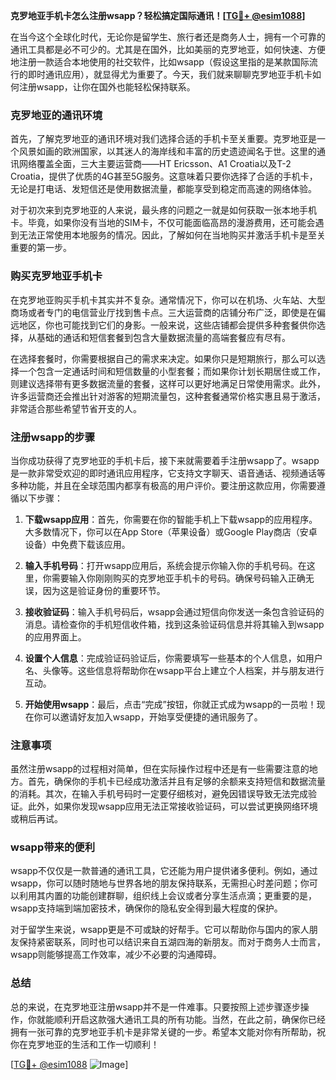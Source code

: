 **克罗地亚手机卡怎么注册wsapp？轻松搞定国际通讯！[[TG💪+ @esim1088](https://t.me/s/esim1088)]**

在当今这个全球化时代，无论你是留学生、旅行者还是商务人士，拥有一个可靠的通讯工具都是必不可少的。尤其是在国外，比如美丽的克罗地亚，如何快速、方便地注册一款适合本地使用的社交软件，比如wsapp（假设这里指的是某款国际流行的即时通讯应用），就显得尤为重要了。今天，我们就来聊聊克罗地亚手机卡如何注册wsapp，让你在国外也能轻松保持联系。

### 克罗地亚的通讯环境

首先，了解克罗地亚的通讯环境对我们选择合适的手机卡至关重要。克罗地亚是一个风景如画的欧洲国家，以其迷人的海岸线和丰富的历史遗迹闻名于世。这里的通讯网络覆盖全面，三大主要运营商——HT Ericsson、A1 Croatia以及T-2 Croatia，提供了优质的4G甚至5G服务。这意味着只要你选择了合适的手机卡，无论是打电话、发短信还是使用数据流量，都能享受到稳定而高速的网络体验。

对于初次来到克罗地亚的人来说，最头疼的问题之一就是如何获取一张本地手机卡。毕竟，如果你没有当地的SIM卡，不仅可能面临高昂的漫游费用，还可能会遇到无法正常使用本地服务的情况。因此，了解如何在当地购买并激活手机卡是至关重要的第一步。

### 购买克罗地亚手机卡

在克罗地亚购买手机卡其实并不复杂。通常情况下，你可以在机场、火车站、大型商场或者专门的电信营业厅找到售卡点。三大运营商的店铺分布广泛，即使是在偏远地区，你也可能找到它们的身影。一般来说，这些店铺都会提供多种套餐供你选择，从基础的通话和短信套餐到包含大量数据流量的高端套餐应有尽有。

在选择套餐时，你需要根据自己的需求来决定。如果你只是短期旅行，那么可以选择一个包含一定通话时间和短信数量的小型套餐；而如果你计划长期居住或工作，则建议选择带有更多数据流量的套餐，这样可以更好地满足日常使用需求。此外，许多运营商还会推出针对游客的短期流量包，这种套餐通常价格实惠且易于激活，非常适合那些希望节省开支的人。

### 注册wsapp的步骤

当你成功获得了克罗地亚的手机卡后，接下来就需要着手注册wsapp了。wsapp是一款非常受欢迎的即时通讯应用程序，它支持文字聊天、语音通话、视频通话等多种功能，并且在全球范围内都享有极高的用户评价。要注册这款应用，你需要遵循以下步骤：

1. **下载wsapp应用**：首先，你需要在你的智能手机上下载wsapp的应用程序。大多数情况下，你可以在App Store（苹果设备）或Google Play商店（安卓设备）中免费下载该应用。

2. **输入手机号码**：打开wsapp应用后，系统会提示你输入你的手机号码。在这里，你需要输入你刚刚购买的克罗地亚手机卡的号码。确保号码输入正确无误，因为这是验证身份的重要环节。

3. **接收验证码**：输入手机号码后，wsapp会通过短信向你发送一条包含验证码的消息。请检查你的手机短信收件箱，找到这条验证码信息并将其输入到wsapp的应用界面上。

4. **设置个人信息**：完成验证码验证后，你需要填写一些基本的个人信息，如用户名、头像等。这些信息将帮助你在wsapp平台上建立个人档案，并与朋友进行互动。

5. **开始使用wsapp**：最后，点击“完成”按钮，你就正式成为wsapp的一员啦！现在你可以邀请好友加入wsapp，开始享受便捷的通讯服务了。

### 注意事项

虽然注册wsapp的过程相对简单，但在实际操作过程中还是有一些需要注意的地方。首先，确保你的手机卡已经成功激活并且有足够的余额来支持短信和数据流量的消耗。其次，在输入手机号码时一定要仔细核对，避免因错误导致无法完成验证。此外，如果你发现wsapp应用无法正常接收验证码，可以尝试更换网络环境或稍后再试。

### wsapp带来的便利

wsapp不仅仅是一款普通的通讯工具，它还能为用户提供诸多便利。例如，通过wsapp，你可以随时随地与世界各地的朋友保持联系，无需担心时差问题；你可以利用其内置的功能创建群聊，组织线上会议或者分享生活点滴；更重要的是，wsapp支持端到端加密技术，确保你的隐私安全得到最大程度的保护。

对于留学生来说，wsapp更是不可或缺的好帮手。它可以帮助你与国内的家人朋友保持紧密联系，同时也可以结识来自五湖四海的新朋友。而对于商务人士而言，wsapp则能够提高工作效率，减少不必要的沟通障碍。

### 总结

总的来说，在克罗地亚注册wsapp并不是一件难事。只要按照上述步骤逐步操作，你就能顺利开启这款强大通讯工具的所有功能。当然，在此之前，确保你已经拥有一张可靠的克罗地亚手机卡是非常关键的一步。希望本文能对你有所帮助，祝你在克罗地亚的生活和工作一切顺利！

[[TG💪+ @esim1088](https://t.me/s/esim1088) ![Image](https://i.postimg.cc/4NQfJmqS/Snipaste-2025-05-13-00-14-12.png)]